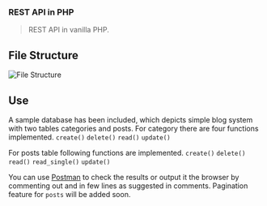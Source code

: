 ### REST API in PHP
> REST API in vanilla PHP.

## File Structure
![File Structure](https://i.imgur.com/XzU7XW5.png)

## Use
A sample database has been included, which depicts simple blog system with two tables categories and posts. For category there are four functions implemented.
`create()`
`delete()`
`read()`
`update()`

For posts table following functions are implemented.
`create()`
`delete()`
`read()`
`read_single()`
`update()`

You can use [Postman](https://www.getpostman.com/) to check the results or output it the browser by commenting out and in few lines as suggested in comments. Pagination feature for `posts` will be added soon. 
